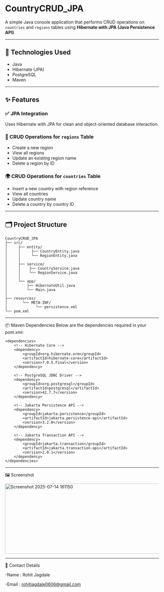 # CountryCRUD_JPA

A simple Java console application that performs CRUD operations on `countries` and `regions` tables using **Hibernate with JPA (Java Persistence API)**.

---

## 🧰 Technologies Used
- Java  
- Hibernate (JPA)  
- PostgreSQL  
- Maven  

---

## ✨ Features

### ✅ JPA Integration
Uses Hibernate with JPA for clean and object-oriented database interaction.

### 📌 CRUD Operations for `regions` Table
- Create a new region  
- View all regions  
- Update an existing region name  
- Delete a region by ID  

### 🌍 CRUD Operations for `countries` Table
- Insert a new country with region reference  
- View all countries  
- Update country name  
- Delete a country by country ID  

---

## 🗂️ Project Structure
```
CountryCRUD_JPA
├── src/
│     ├── entity/
│     │     ├── CountryEntity.java
│     │     └── RegionEntity.java
│     │
│     ├── service/
│     │    ├── CountryService.java
│     │    └── RegionService.java
│     │
│     └── app/
│         ├── HibernateUtil.java
│         └── Main.java
│   
├── resources/ 
│       └── META-INF/
│             └── persistence.xml
└── pom.xml
```
---

📦 Maven Dependencies
Below are the dependencies required in your pom.xml:
```
<dependencies>
    <!-- Hibernate Core -->
    <dependency>
        <groupId>org.hibernate.orm</groupId>
        <artifactId>hibernate-core</artifactId>
        <version>7.0.5.Final</version>
    </dependency>

    <!-- PostgreSQL JDBC Driver -->
    <dependency>
        <groupId>org.postgresql</groupId>
        <artifactId>postgresql</artifactId>
        <version>42.7.7</version>
    </dependency>

    <!-- Jakarta Persistence API -->
    <dependency>
        <groupId>jakarta.persistence</groupId>
        <artifactId>jakarta.persistence-api</artifactId>
        <version>3.2.0</version>
    </dependency>

    <!-- Jakarta Transaction API -->
    <dependency>
        <groupId>jakarta.transaction</groupId>
        <artifactId>jakarta.transaction-api</artifactId>
        <version>2.0.1</version>
    </dependency>
</dependencies>

```
---
🖼️ Screenshot

<img width="517" height="230" alt="Screenshot 2025-07-14 161150" src="https://github.com/user-attachments/assets/ff086fa5-454f-4aca-afa1-c02a456e2960" />

---
📌 Contact Details

 -Name : Rohit Jagdale

 -Email : rohitjagdale0606@gmail.com
